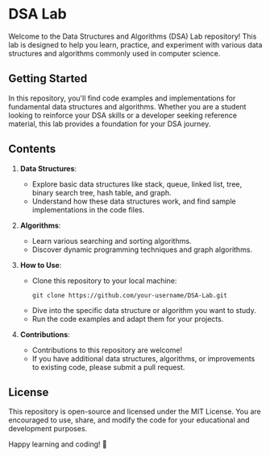 # DSA Lab

Welcome to the Data Structures and Algorithms (DSA) Lab repository! This lab is designed to help you learn, practice, and experiment with various data structures and algorithms commonly used in computer science.

## Getting Started

In this repository, you'll find code examples and implementations for fundamental data structures and algorithms. Whether you are a student looking to reinforce your DSA skills or a developer seeking reference material, this lab provides a foundation for your DSA journey.

## Contents

1. **Data Structures**:
   - Explore basic data structures like stack, queue, linked list, tree, binary search tree, hash table, and graph.
   - Understand how these data structures work, and find sample implementations in the code files.

2. **Algorithms**:
   - Learn various searching and sorting algorithms.
   - Discover dynamic programming techniques and graph algorithms.

3. **How to Use**:
   - Clone this repository to your local machine:
     ```
     git clone https://github.com/your-username/DSA-Lab.git
     ```
   - Dive into the specific data structure or algorithm you want to study.
   - Run the code examples and adapt them for your projects.

4. **Contributions**:
   - Contributions to this repository are welcome!
   - If you have additional data structures, algorithms, or improvements to existing code, please submit a pull request.

## License

This repository is open-source and licensed under the MIT License. You are encouraged to use, share, and modify the code for your educational and development purposes.

Happy learning and coding! 🚀
